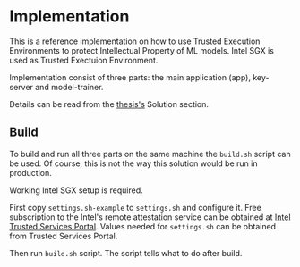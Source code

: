 # Implementation

This is a reference implementation on how to use Trusted Execution Environments
to protect Intellectual Property of ML models. Intel SGX is used as Trusted
Exectuion Environment.

Implementation consist of three parts: the main application (app), key-server
and model-trainer.

Details can be read from the [thesis's](../thesis) Solution section.

## Build

To build and run all three parts on the same machine the `build.sh` script can
be used. Of course, this is not the way this solution would be run in production.

Working Intel SGX setup is required.

First copy `settings.sh-example` to `settings.sh` and configure it. Free subscription
to the Intel's remote attestation service can be obtained at
[Intel Trusted Services Portal](https://api.portal.trustedservices.intel.com/).
Values needed for `settings.sh` can be obtained from Trusted Services Portal.

Then run `build.sh` script. The script tells what to do after build.
